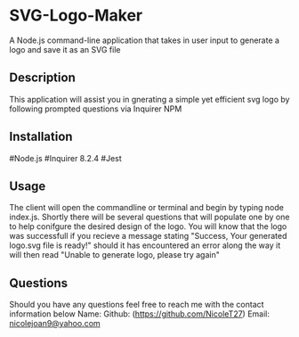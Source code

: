 # SVG-Logo-Maker
A Node.js command-line application that takes in user input to generate a logo and save it as an SVG file

## Description
This application will assist you in gnerating a simple yet efficient svg logo by following prompted questions via Inquirer NPM

## Installation
#Node.js
#Inquirer 8.2.4
#Jest

## Usage
The client will open the commandline or terminal and begin by typing node index.js. Shortly there will be several questions that will populate one by one to help conifgure the desired design of the logo. You will know that the logo was successfull if you recieve a message stating "Success, Your generated logo.svg file is ready!" should it has encountered an error along the way it will then read "Unable to generate logo, please try again"


## Questions 
Should you have any questions feel free to reach me with the contact information below
Name: 
Github: (https://github.com/NicoleT27)
Email: nicolejoan9@yahoo.com
